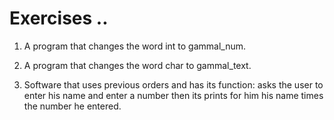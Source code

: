 # Exercises ..

1. A program that changes the word int to gammal_num.

2. A program that changes the word char to gammal_text.

3. Software that uses previous orders and has its function: asks the user to enter his name and enter a number then its prints for him his name times the number he entered.
